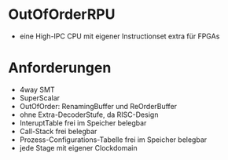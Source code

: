 # OutOfOrderRPU
- eine High-IPC CPU mit eigener Instructionset extra für FPGAs 

# Anforderungen
- 4way SMT
- SuperScalar
- OutOfOrder: RenamingBuffer und ReOrderBuffer
- ohne Extra-DecoderStufe, da RISC-Design
- InteruptTable frei im Speicher belegbar
- Call-Stack frei belegbar
- Prozess-Configurations-Tabelle frei im Speicher belegbar
- jede Stage mit eigener Clockdomain 
